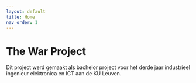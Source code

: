 ```yaml
---
layout: default
title: Home
nav_order: 1
---
```


# The War Project

Dit project werd gemaakt als bachelor project voor het derde jaar industrieel ingenieur elektronica en ICT aan de KU Leuven. 
